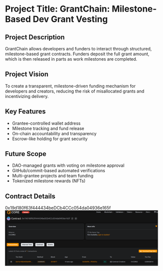# Project Title: GrantChain: Milestone-Based Dev Grant Vesting  
 
## Project Description            
  
GrantChain allows developers and funders to interact through structured, milestone-based grant contracts. Funders deposit the full grant amount, which is then released in parts as work milestones are completed.
 
## Project Vision  
 
To create a transparent, milestone-driven funding mechanism for developers and creators, reducing the risk of misallocated grants and incentivizing delivery.
  
## Key Features
  
- Grantee-controlled wallet address 
- Milestone tracking and fund release 
- On-chain accountability and transparency
- Escrow-like holding for grant security

## Future Scope

- DAO-managed grants with voting on milestone approval
- GitHub/commit-based automated verifications
- Multi-grantee projects and team funding
- Tokenized milestone rewards (NFTs)

## Contract Details
0x19d180f63f444434beDCb4CCc054da04936e165f
![alt text](image.png)  
